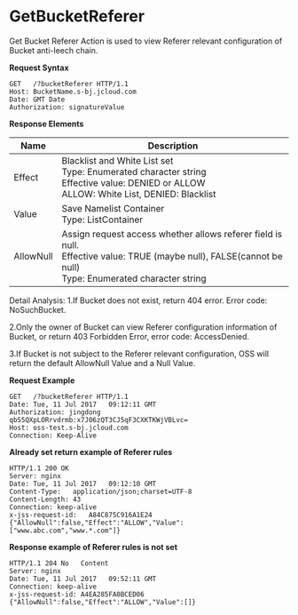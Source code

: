 # GetBucketReferer

Get Bucket Referer Action is used to view Referer relevant configuration of Bucket anti-leech chain. 

**Request Syntax**

```
GET   /?bucketReferer HTTP/1.1
Host: BucketName.s-bj.jcloud.com
Date: GMT Date
Authorization: signatureValue
```

**Response Elements**

|Name|Description|
|-|-|
|Effect|Blacklist and White List set <br>Type: Enumerated character string<br>Effective value: DENIED or ALLOW<br>ALLOW: White List, DENIED: Blacklist|
|Value|Save Namelist Container<br>Type: List<String>Container
|AllowNull|Assign request access whether allows referer field is null. <br>Effective value: TRUE (maybe null), FALSE(cannot be null)<br>Type: Enumerated character string

Detail Analysis:
1.If Bucket does not exist, return 404 error. Error code: NoSuchBucket.

2.Only the owner of Bucket can view Referer configuration information of Bucket, or return 403 Forbidden Error, error code: AccessDenied.

3.If Bucket is not subject to the Referer relevant configuration, OSS will return the default AllowNull Value and a Null Value.

**Request Example**

```
GET   /?bucketReferer HTTP/1.1
Date: Tue, 11 Jul 2017   09:12:11 GMT
Authorization: jingdong   qbS5QXpLORrvdrmb:x7J06zQT3CJ5qF3CXKTKWjVBLvc=
Host: oss-test.s-bj.jcloud.com
Connection: Keep-Alive
```

**Already set return example of Referer rules**

```
HTTP/1.1 200 OK
Server: nginx
Date: Tue, 11 Jul 2017   09:12:10 GMT
Content-Type:   application/json;charset=UTF-8
Content-Length: 43
Connection: keep-alive
x-jss-request-id:   A84C875C916A1E24
{"AllowNull":false,"Effect":"ALLOW","Value":["www.abc.com","www.*.com"]}
```

**Response example of Referer rules is not set**

```
HTTP/1.1 204 No   Content
Server: nginx
Date: Tue, 11 Jul 2017   09:52:11 GMT
Connection: keep-alive
x-jss-request-id: A4EA285FA0BCED06
{"AllowNull":false,"Effect":"ALLOW","Value":[]}
```
